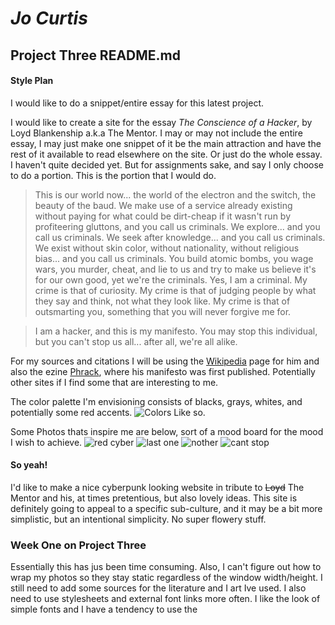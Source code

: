 # *Jo Curtis*
## Project Three README.md

#### Style Plan

I would like to do a snippet/entire essay for this latest project.

I would like to create a site for the essay *The Conscience of a Hacker*, by Loyd Blankenship a.k.a The Mentor. I may or may not include the entire essay, I may just make one snippet of it be the main attraction and have the rest of it available to read elsewhere on the site. Or just do the whole essay. I haven't quite decided yet. But for assignments sake, and say I only choose to do a portion. This is the portion that I would do.

> This is our world now... the world of the electron and the switch, the
beauty of the baud.  We make use of a service already existing without paying
for what could be dirt-cheap if it wasn't run by profiteering gluttons, and
you call us criminals.  We explore... and you call us criminals.  We seek
after knowledge... and you call us criminals.  We exist without skin color,
without nationality, without religious bias... and you call us criminals.
You build atomic bombs, you wage wars, you murder, cheat, and lie to us
and try to make us believe it's for our own good, yet we're the criminals.
Yes, I am a criminal.  My crime is that of curiosity.  My crime is
that of judging people by what they say and think, not what they look like.
My crime is that of outsmarting you, something that you will never forgive me
for.

>I am a hacker, and this is my manifesto.  You may stop this individual,
but you can't stop us all... after all, we're all alike.

For my sources and citations I will be using the [Wikipedia](https://en.wikipedia.org/wiki/Loyd_Blankenship) page for him and also the ezine [Phrack](http://phrack.org/issues/14/3.html#article), where his manifesto was first published. Potentially other sites if I find some that are interesting to me.

The color palette I'm envisioning consists of blacks, grays, whites, and potentially some red accents.
![Colors](http://www.color-hex.com/palettes/6391.png)
Like so.

Some Photos thats inspire me are below, sort of a mood board for the mood I wish to achieve.
![red cyber](http://pre02.deviantart.net/a018/th/pre/f/2015/089/c/9/bio_bomb_by_scotchlover-d8nr68g.png) ![last one](https://hackadaycom.files.wordpress.com/2014/11/alienware1.png?w=800) ![nother](https://68.media.tumblr.com/0ff85a915d86ca41bce97c16489a593e/tumblr_o3lw3plDGR1v6np6zo1_500.png) ![cant stop](https://pbs.twimg.com/media/CXg8iArUwAATJjX.jpg)

#### So yeah!
I'd like to make a nice cyberpunk looking website in tribute to ~~Loyd~~ The Mentor and his, at times pretentious, but also lovely ideas. This site is definitely going to appeal to a specific sub-culture, and it may be a bit more simplistic, but an intentional simplicity. No super flowery stuff.   

### Week One on Project Three
Essentially this has jus been time consuming. Also, I can't figure out how to wrap my photos so they stay static regardless of the window width/height. I still need to add some sources for the literature and I art Ive used. I also need to use stylesheets and external font links more often. I like the look of simple fonts and I have a tendency to use the <style> tag within my HTML more than actual style sheets which is bad I guess. Ultimately, its a work in progress and not at all what I'd like it to be.   

